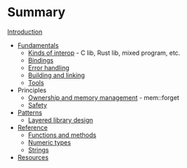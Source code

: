 # Summary

[Introduction](intro.md)

- [Fundamentals]()
  - [Kinds of interop]() - C lib, Rust lib, mixed program, etc.
  - [Bindings]()
  - [Error handling]()
  - [Building and linking]()
  - [Tools]()
- Principles
  - [Ownership and memory management]() - mem::forget
  - [Safety]()
- [Patterns](patterns/README.md)
  - [Layered library design](patterns/layered.md)
- [Reference](reference/README.md)
  - [Functions and methods](reference/functions.md)
  - [Numeric types](reference/numerics.md)
  - [Strings](reference/strings.md)
- [Resources](resources.md)
